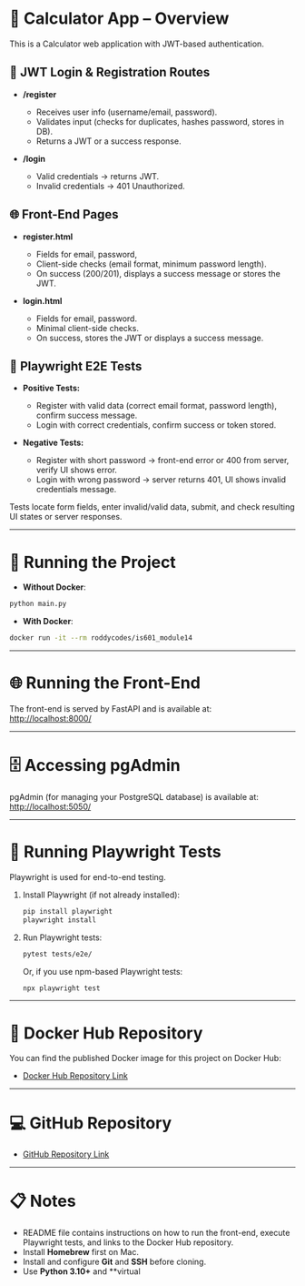 # 🧮 Calculator App – Overview

This is a Calculator web application with JWT-based authentication.

## 🔐 JWT Login & Registration Routes

- **/register**

  - Receives user info (username/email, password).
  - Validates input (checks for duplicates, hashes password, stores in DB).
  - Returns a JWT or a success response.

- **/login**
  - Valid credentials → returns JWT.
  - Invalid credentials → 401 Unauthorized.

## 🌐 Front-End Pages

- **register.html**

  - Fields for email, password,
  - Client-side checks (email format, minimum password length).
  - On success (200/201), displays a success message or stores the JWT.

- **login.html**
  - Fields for email, password.
  - Minimal client-side checks.
  - On success, stores the JWT or displays a success message.

## 🧪 Playwright E2E Tests

- **Positive Tests:**

  - Register with valid data (correct email format, password length), confirm success message.
  - Login with correct credentials, confirm success or token stored.

- **Negative Tests:**
  - Register with short password → front-end error or 400 from server, verify UI shows error.
  - Login with wrong password → server returns 401, UI shows invalid credentials message.

Tests locate form fields, enter invalid/valid data, submit, and check resulting UI states or server responses.

---

# 🚀 Running the Project

- **Without Docker**:

```bash
python main.py
```

- **With Docker**:

```bash
docker run -it --rm roddycodes/is601_module14
```

---

# 🌐 Running the Front-End

The front-end is served by FastAPI and is available at:  
[http://localhost:8000/](http://localhost:8000/)

---

# 🗄️ Accessing pgAdmin

pgAdmin (for managing your PostgreSQL database) is available at:  
[http://localhost:5050/](http://localhost:5050/)

---

# 🧪 Running Playwright Tests

Playwright is used for end-to-end testing.

1. Install Playwright (if not already installed):
   ```bash
   pip install playwright
   playwright install
   ```
2. Run Playwright tests:
   ```bash
   pytest tests/e2e/
   ```
   Or, if you use npm-based Playwright tests:
   ```bash
   npx playwright test
   ```

---

# 🐳 Docker Hub Repository

You can find the published Docker image for this project on Docker Hub:

- [Docker Hub Repository Link](https://hub.docker.com/repository/docker/roddycodes/is601_module14/general)

---

# 💻 GitHub Repository

- [GitHub Repository Link](https://github.com/RoddyCodes/module14_is601)

---

# 📋 Notes

- README file contains instructions on how to run the front-end, execute Playwright tests, and links to the Docker Hub repository.
- Install **Homebrew** first on Mac.
- Install and configure **Git** and **SSH** before cloning.
- Use **Python 3.10+** and \*\*virtual

